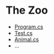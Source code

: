 # The Zoo

- [Program.cs](SecondZoo/SecondZoo/Program.cs)
- [Test.cs](SecondZoo/SecondZoo/Test.cs)
- [Animal.cs](SecondZoo/SecondZoo/Animal.cs)
- ...